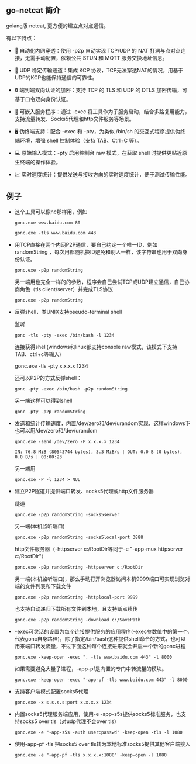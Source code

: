 ## go-netcat 简介

golang版 netcat, 更方便的建立点对点通信。

有以下特点：

 - 🔁 自动化内网穿透：使用 -p2p 自动实现 TCP/UDP 的 NAT 打洞与点对点连接，无需手动配置，依赖公共 STUN 和 MQTT 服务交换地址信息。

 - 🚀 UDP 稳定传输通道：集成 KCP 协议，TCP无法穿透NAT的情况，用基于UDP的KCP也能保持通信的可靠性。

 - 🔒 端到端双向认证的加密：支持 TCP 的 TLS 和 UDP 的 DTLS 加密传输，可基于口令双向身份认证。

 - 🧩 可嵌入服务程序：通过 -exec 将工具作为子服务启动，结合多路复用能力，支持流量转发、Socks5代理和http文件服务等场景。

 - 🖥️ 伪终端支持：配合 -exec 和 -pty，为类似 /bin/sh 的交互式程序提供伪终端环境，增强 shell 控制体验（支持 TAB、Ctrl+C 等）。

 - 💻 原始输入模式：-pty 启用控制台 raw 模式，在获取 shell 时提供更贴近原生终端的操作体验。

 - 📈 实时速度统计：提供发送与接收方向的实时速度统计，便于测试传输性能。


## 例子

- 这个工具可以像nc那样用，例如

    `gonc.exe www.baidu.com 80`

    `gonc.exe -tls www.baidu.com 443`


- 用TCP直接在两个内网P2P通信，要自己约定一个唯一ID，例如 randomString ，每次用都随机换ID避免和别人一样，该字符串也用于双向身份认证。

    `gonc.exe -p2p randomString`

    另一端用也完全一样的的参数，程序会自己尝试TCP或UDP建立通信，自己协商角色（tls client/server）并完成TLS协议

    `gonc.exe -p2p randomString`


- 反弹shell，类UNIX支持pseudo-terminal shell 

    监听

    `gonc -tls -pty -exec /bin/bash -l 1234`

    连接获得shell(windows和linux都支持console raw模式，该模式下支持TAB、ctrl+c等输入)

    gonc.exe -tls -pty x.x.x.x 1234

    还可以P2P的方式反弹shell：

    `gonc -pty -exec /bin/bash -p2p randomString`

    另一端这样可以得到shell

    `gonc -pty -p2p randomString`

- 发送和统计传输速度，内置/dev/zero和/dev/urandom实现，这样windows下也可以用/dev/zero和/dev/urandom

    `gonc.exe -send /dev/zero -P x.x.x.x 1234`

    `IN: 76.8 MiB (80543744 bytes), 3.3 MiB/s | OUT: 0.0 B (0 bytes), 0.0 B/s | 00:00:23`

    另一端用

    `gonc.exe -P -l 1234 > NUL`

- 建立P2P隧道并提供端口转发、socks5代理或http文件服务器
    
    隧道

    `gonc.exe -p2p randomString -socks5server`

    另一端(本机监听端口)

    `gonc.exe -p2p randomString -socks5local-port 3888`

    http文件服务器（-httpserver c:/RootDir等同于-e "-app-mux httpserver c:/RootDir"）

    `gonc.exe -p2p randomString -httpserver c:/RootDir`

    另一端(本机监听端口)，那么手动打开浏览器访问本机9999端口可实现浏览对端的文件列表和下载文件

    `gonc.exe -p2p randomString -httplocal-port 9999`

    也支持自动递归下载所有文件到本地，且支持断点续传

    `gonc.exe -p2p randomString -download c:/SavePath`


- -exec可灵活的设置为每个连接提供服务的应用程序(-exec参数值中的第一个.代表gonc自身路径)，除了指定/bin/bash这种提供shell命令的方式，也可以用来端口转发流量，不过下面这种每个连接进来就会开启一个新的gonc进程

    `gonc.exe -keep-open -exec ". -tls www.baidu.com 443" -l 8000`
    
    如果需要避免大量子进程，-app-pf是内置的专门中转流量的模块。

    `gonc.exe -keep-open -exec "-app-pf -tls www.baidu.com 443" -l 8000`


- 支持客户端模式配置socks5代理

    `gonc.exe -x s.s.s.s:port x.x.x.x 1234`

- 内置socks5代理服务端应用，使用-e -app-s5s提供socks5标准服务，也支持socks5 over tls（对udp代理不会over tls）

    `gonc.exe -e "-app-s5s -auth user:passwd" -keep-open -tls -l 1080`

- 使用-app-pf -tls 把socks5 over tls转为本地标准socks5提供其他客户端接入

    `gonc.exe -e "-app-pf -tls x.x.x.x:1080" -keep-open -l 1080`
